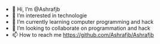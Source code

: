 - 👋 Hi, I’m @Ashrafjb
- 👀 I’m interested in technologie 
- 🌱 I’m currently learning computer programming and hack
- 💞️ I’m looking to collaborate on programmation and hack
- 📫 How to reach me https://github.com/Ashrafjb/Ashrafjb

<!---
Ashrafjb/Ashrafjb is a ✨ special ✨ repository because its `README.md` (this file) appears on your GitHub profile.
You can click the Preview link to take a look at your changes.
--->

